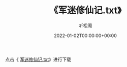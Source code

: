 ﻿---
title:  《军迷修仙记.txt》
date:   2022-01-02T00:00:00+00:00
author: 听松阁
layout: post
permalink: /军迷修仙记/
categories: 小说
tags: [小说]
---

点击《 [军迷修仙记.txt](http://img.660000.xyz/bookstukust/book/bntxt/10/军迷修仙记.txt)》进行下载